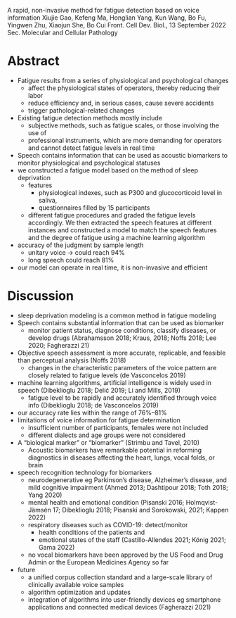 A rapid, non-invasive method for fatigue detection based on voice information
Xiujie Gao, Kefeng Ma, Honglian Yang, Kun Wang, Bo Fu, Yingwen Zhu,
  Xiaojun She, Bo Cui
Front. Cell Dev. Biol., 13 September 2022 Sec. Molecular and Cellular Pathology

# Abstract

* Fatigue results from a series of physiological and psychological changes
  * affect the physiological states of operators, thereby reducing their labor
  * reduce efficiency and, in serious cases, cause severe accidents
  * trigger pathological-related changes
* Existing fatigue detection methods mostly include
  * subjective methods, such as fatigue scales, or those involving the use of
  * professional instruments, which are more demanding for operators and
    cannot detect fatigue levels in real time
* Speech contains information that can be used as acoustic biomarkers
  to monitor physiological and psychological statuses
* we constructed a fatigue model based on the method of sleep deprivation
  * features
    * physiological indexes, such as P300 and glucocorticoid level in saliva,
    * questionnaires filled by 15 participants
  * different fatigue procedures and graded the fatigue levels accordingly.  We
    then extracted the speech features at different instances and constructed a
    model to match the speech features and the degree of fatigue using a
    machine learning algorithm
* accuracy of the judgment by sample length
  * unitary voice -> could reach 94%
  * long speech could reach 81%
* our model can operate in real time, it is non-invasive and efficient

# Discussion

* sleep deprivation modeling is a common method in fatigue modeling
* Speech contains substantial information that can be used as biomarker
  * monitor patient status, diagnose conditions, classify diseases, or develop
    drugs (Abrahamsson 2018; Kraus, 2018; Noffs 2018; Lee 2020; Fagherazzi 21)
* Objective speech assessment is more accurate, replicable, and feasible than
  perceptual analysis (Noffs 2018)
  * changes in the characteristic parameters of the voice pattern are
    closely related to fatigue levels (de Vasconcelos 2019)
* machine learning algorithms, artificial intelligence is widely used in speech
  (Dibeklioglu 2018; Delić 2019; Li and Mills, 2019)
  * fatigue level to be rapidly and accurately identified through voice info
    (Dibeklioglu 2018; de Vasconcelos 2019)
* our accuracy rate lies within the range of 76%–81%
* limitations of voice information for fatigue determination
  * insufficient number of participants, females were not included
  * different dialects and age groups were not considered
* A “biological marker” or “biomarker” (Strimbu and Tavel, 2010)
  * Acoustic biomarkers have remarkable potential in reforming diagnostics in
    diseases affecting the heart, lungs, vocal folds, or brain
* speech recognition technology for biomarkers
  * neurodegenerative eg Parkinson’s disease, Alzheimer’s disease, and mild
    cognitive impairment (Ahmed 2013; Dashtipour 2018; Toth 2018; Yang 2020)
  * mental health and emotional condition (Pisanski 2016; Holmqvist-Jämsén 17;
    Dibeklioglu 2018; Pisanski and Sorokowski, 2021; Kappen 2022)
  * respiratory diseases such as COVID-19: detect/monitor
    * health conditions of the patients and
    * emotional states of the staff
      (Castillo-Allendes 2021; König 2021; Gama 2022)
  * no vocal biomarkers have been approved by
    the US Food and Drug Admin or the European Medicines Agency so far
* future
  * a unified corpus collection standard and a large-scale library of
    clinically available voice samples
  * algorithm optimization and updates
  * integration of algorithms into user-friendly devices
    eg smartphone applications and connected medical devices (Fagherazzi 2021)
